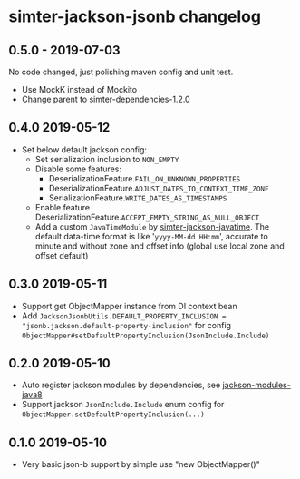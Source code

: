 # simter-jackson-jsonb changelog

## 0.5.0 - 2019-07-03

No code changed, just polishing maven config and unit test.

- Use MockK instead of Mockito
- Change parent to simter-dependencies-1.2.0

## 0.4.0 2019-05-12

- Set below default jackson config:
    - Set serialization inclusion to `NON_EMPTY`
    - Disable some features:
        - DeserializationFeature.`FAIL_ON_UNKNOWN_PROPERTIES`
        - DeserializationFeature.`ADJUST_DATES_TO_CONTEXT_TIME_ZONE`
        - SerializationFeature.`WRITE_DATES_AS_TIMESTAMPS`
    - Enable feature DeserializationFeature.`ACCEPT_EMPTY_STRING_AS_NULL_OBJECT`
    - Add a custom `JavaTimeModule` by [simter-jackson-javatime]. The default data-time format is like '`yyyy-MM-dd HH:mm`', accurate to minute and without zone and offset info (global use local zone and offset default)

## 0.3.0 2019-05-11

- Support get ObjectMapper instance from DI context bean
- Add `JacksonJsonbUtils.DEFAULT_PROPERTY_INCLUSION = "jsonb.jackson.default-property-inclusion"` for config `ObjectMapper#setDefaultPropertyInclusion(JsonInclude.Include)`

## 0.2.0 2019-05-10

- Auto register jackson modules by dependencies, see [jackson-modules-java8](https://github.com/FasterXML/jackson-modules-java8)
- Support jackson `JsonInclude.Include` enum config for `ObjectMapper.setDefaultPropertyInclusion(...)`

## 0.1.0 2019-05-10

- Very basic json-b support by simple use "new ObjectMapper()"

[simter-jackson-javatime]: https://github.com/simter/simter-jackson-javatime